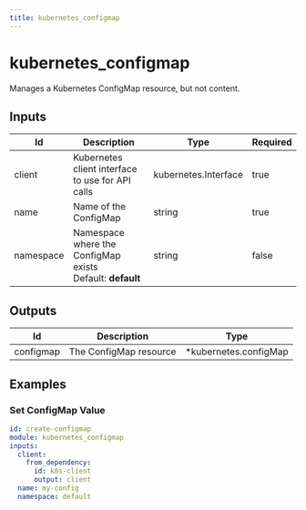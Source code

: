 ```yaml
---
title: kubernetes_configmap
---
```


# kubernetes_configmap

Manages a Kubernetes ConfigMap resource, but not content.

## Inputs

| Id        | Description                                                  | Type                 | Required |
| --------- | ------------------------------------------------------------ | -------------------- | -------- |
| client    | Kubernetes client interface to use for API calls             | kubernetes.Interface | true     |
| name      | Name of the ConfigMap                                        | string               | true     |
| namespace | Namespace where the ConfigMap exists<br>Default: **default** | string               | false    |

## Outputs

| Id        | Description            | Type                   |
| --------- | ---------------------- | ---------------------- |
| configmap | The ConfigMap resource | \*kubernetes.configMap |

## Examples

### Set ConfigMap Value

```yaml
id: create-configmap
module: kubernetes_configmap
inputs:
  client:
    from_dependency:
      id: k8s-client
      output: client
  name: my-config
  namespace: default
```
